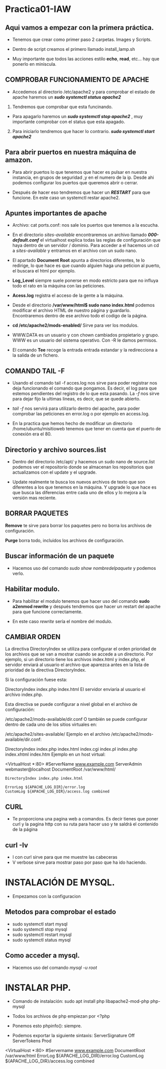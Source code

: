 # Practica01-IAW

## Aqui vamos a empezar con la primera práctica.

- Tenemos que crear como primer paso 2 carpetas. Images y Scripts.

- Dentro de script creamos el primero llamado install_lamp.sh

- Muy importante que todos las acciones estilo **echo**, **read**, etc... hay que ponerlo en miniscula.



## COMPROBAR FUNCIONAMIENTO DE APACHE

- Accedemos al directorio /etc/apache2 y para comprobar el estado de apache haremos un **_sudo systemctl status apache2_** 

1. Tendremos que comprobar que esta funcinando.

- Para apagarlo haremos un **_sudo systemctl stop apache2_** , muy importante comprobar con el status que esta apagado.

2. Para iniciarlo tendremos que hacer lo contrario. **_sudo systemctl start apache2_**


## Para abrir puertos en nuestra máquina de amazon.
- Para abrir puertos lo que tenemos que hacer es pulsar en nuestra instancia, en grupos de seguridad ,y en el numero de la ip. Desde ahi podemos configurar los puertos que queremos abrir o cerrar.

- Después de hacer eso tendremos que hacer un **_RESTART_** para que funcione. En este caso un systemctl restar apache2.
## Apuntes importantes de apache
- Archivo:  cat ports.conf: nos sale los puertos que tenemos a la escucha.

- En el directorio _sites-available_ encontraremos un archivo llamado **_000-default.conf_** el virtualhost explica todas las reglas de configuración que haya dentro de un servidor / dominio. Para acceder a el hacemos un cd a _sites-available_ y entramos en el archivo con un sudo nano.

- El apartado **Document Root** apunta a directorios diferentes, te lo redirige, lo que hace es que cuando alguien haga una peticion al puerto, el buscara el html por ejemplo.

- **Log_Level** siempre suele ponerse en modo estricto para que no influya todo el rato en la máquina con las peticiones.

- **Acess.log** registra el acceso de la gente a la máquina.

- Desde el directorio **/var/www/html$  sudo nano index.html** podemos modificar el archivo HTML de nuestro página y guardarlo. Encontraremos dentro de ese archivo todo el codigo de la página.

- **cd /etc/apache2/mods-enabled/** Sirve para ver los modulos.


- WWW.DATA es un usuario y con chown cambiados propietario y grupo. WWW es un usuario del sistema operativo. Con -R le damos permisos.

- El comando **Tee** recoge la entrada entrada estandar y la redirecciona a la salida de un fichero.


## COMANDO TAIL -F
- Usando el comando tail -f acces.log nos sirve para poder registrar nos deja funcionando el comando que pongamos. Es decir, el log para que estemos pendientes del registro de lo que esta pasando. La *-f* nos sirve para dejar fijo la ultimas lineas, es decir, que se quede abierto.

- _tail -f_ nos servirá para utilizarlo dentro del apache, para poder comprobar las peticiones en error.log o por ejemplo en access.log.

- En la practica que hemos hecho de modificar un directorio /home/ubuntu/misitioweb tenemos que tener en cuenta que el puerto de conexión era el 80.


## Directorio y archivo sources.list
- Dentro del directorio /etc/apt/ y hacemos un sudo nano de source.list podemos ver el repositorio donde se almacenan los repositorios que actualizamos con el update y el upgrade.

- Update realmente te busca los nuevos archivos de texto que son diferentes a los que tenemos en la máquina. Y upgrade lo que hace es que busca las diferencias entre cada uno de ellos y lo mejora a la versión mas reciente.

## BORRAR PAQUETES

**Remove** te sirve para borrar los paquetes pero no borra los archivos de configuración.

**Purge** borra todo, incluidos los archivos de configuración.


## Buscar información de un paquete

- Hacemos uso del comando *_sudo show nombredelpaquete_* y podemos verlo.

## Habilitar modulo.
- Para habilitar el modulo tenemos que hacer uso del comando  **sudo a2enmod rewrite** y después tendremos que hacer un restart del apache para que funcione correctamente. 

- En este caso *rewrite* sería el nombre del modulo.

## CAMBIAR ORDEN
La directiva DirectoryIndex se utiliza para configurar el orden prioridad de los archivos que se van a mostrar cuando se accede a un directorio. Por ejemplo, si un directorio tiene los archivos index.html y index.php, el servidor enviará al usuario el archivo que aparezca antes en la lista de prioridad de la directiva DirectoryIndex.

Si la configuración fuese esta:

DirectoryIndex index.php index.html
El servidor enviaría al usuario el archivo index.php.

Esta directiva se puede configurar a nivel global en el archivo de configuración:

/etc/apache2/mods-available/dir.conf
O también se puede configurar dentro de cada uno de los sitios virtuales en:

/etc/apache2/sites-available/
Ejemplo en el archivo /etc/apache2/mods-available/dir.conf:

DirectoryIndex index.php index.html index.cgi index.pl index.php index.xhtml index.htm
Ejemplo en un host virtual:

<VirtualHost *:80>
    #ServerName www.example.com
    ServerAdmin webmaster@localhost
    DocumentRoot /var/www/html/

    DirectoryIndex index.php index.html

    ErrorLog ${APACHE_LOG_DIR}/error.log
    CustomLog ${APACHE_LOG_DIR}/access.log combined
</VirtualHost>


## CURL

- Te proporciona una pagina web a comandos. Es decir tienes que poner curl y la pagina http con su ruta para hacer uso y te saldrá el contenido de la página

## curl -Iv

- I con curl sirve para que me muestre las cabeceras
- V verbose sirve para mostrar paso por paso que ha ido haciendo.

# INSTALACIÓN DE MYSQL.

- Empezamos con la configuracion

## Metodos para comprobar el estado
- sudo systemctl start mysql
- sudo systemctl stop mysql
- sudo systemctl restart mysql
- sudo systemctl status mysql

## Como acceder a mysql.

- Hacemos uso del comando *_mysql -u root_*

# INSTALAR PHP.

- Comando de instalación: sudo apt install php libapache2-mod-php php-mysql

- Todos los archivos de php empiezan por <?php

- Ponemos esto phpinfo(): siempre.

- Podemos exportar la siguiente sintaxis: 
ServerSignature Off     
ServerTokens Prod

<VirtualHost *:80>
    #Servername www.example.com
    DocumentRoot /var/www/html
    ErrorLog ${APACHE_LOG_DIR}/error.log
    CustomLog ${APACHE_LOG_DIR}/access.log combined
</VirtualHost>



